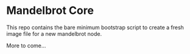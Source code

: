 # Mandelbrot Core

This repo contains the bare minimum bootstrap script to create a fresh image file for a new mandelbrot node.

More to come...
